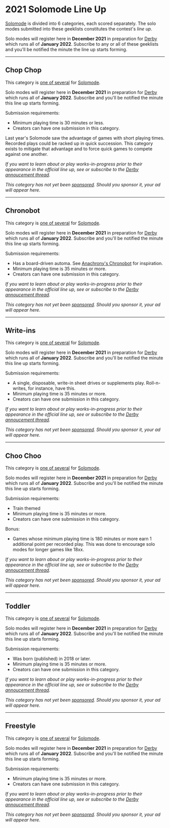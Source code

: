 # 2021 Solomode Line Up
[Solomode](./announcement-solomode.md) is divided into 6 categories, each scored separately.  The solo modes submitted into these geeklists constitutes the contest's *line up*.

Solo modes will register here in **December 2021** in preparation for [Derby](./announcement-derby.md) which runs all of **January 2022**.  Subscribe to any or all of these geeklists and you'll be notified the minute the line up starts forming.

---

## Chop Chop
This category is [one of several](./categories.md) for [Solomode](./announcement-solomode.md).

Solo modes will register here in **December 2021** in preparation for [Derby](./announcement-derby.md) which runs all of **January 2022**.  Subscribe and you'll be notified the minute this line up starts forming.

Submission requirements:
* Minimum playing time is 30 minutes or less.
* Creators can have one submission in this category.

Last year's Solomode saw the advantage of games with short playing times.  Recorded plays could be racked up in quick succession.  This category exists to mitigate that advantage and to force quick games to compete against one another.

*If you want to learn about or play works-in-progress prior to their appearance in the official line up, see or subscribe to the [Derby annoucement thread](./announcement-derby.md).*

*This category has not yet been [sponsored](./sponsors-guide.md).  Should you sponsor it, your ad will appear here.*

---

## Chronobot
This category is [one of several](./categories.md) for [Solomode](./announcement-solomode.md).

Solo modes will register here in **December 2021** in preparation for [Derby](./announcement-derby.md) which runs all of **January 2022**.  Subscribe and you'll be notified the minute this line up starts forming.

Submission requirements:
* Has a board-driven automa.  See [Anachrony's Chronobot](https://boardgamegeek.com/image/3037431/anachrony) for inspiration.
* Minimum playing time is 35 minutes or more.
* Creators can have one submission in this category.

*If you want to learn about or play works-in-progress prior to their appearance in the official line up, see or subscribe to the [Derby annoucement thread](./announcement-derby.md).*

*This category has not yet been [sponsored](./sponsors-guide.md).  Should you sponsor it, your ad will appear here.*

---

## Write-ins
This category is [one of several](./categories.md) for [Solomode](./announcement-solomode.md).

Solo modes will register here in **December 2021** in preparation for [Derby](./announcement-derby.md) which runs all of **January 2022**.  Subscribe and you'll be notified the minute this line up starts forming.

Submission requirements:
* A single, disposable, write-in sheet drives or supplements play.  Roll-n-writes, for instance, have this.
* Minimum playing time is 35 minutes or more.
* Creators can have one submission in this category.

*If you want to learn about or play works-in-progress prior to their appearance in the official line up, see or subscribe to the [Derby annoucement thread](./announcement-derby.md).*

*This category has not yet been [sponsored](./sponsors-guide.md).  Should you sponsor it, your ad will appear here.*

---

## Choo Choo
This category is [one of several](./categories.md) for [Solomode](./announcement-solomode.md).

Solo modes will register here in **December 2021** in preparation for [Derby](./announcement-derby.md) which runs all of **January 2022**.  Subscribe and you'll be notified the minute this line up starts forming.

Submission requirements:
* Train themed
* Minimum playing time is 35 minutes or more.
* Creators can have one submission in this category.

Bonus:
* Games whose minimum playing time is 180 minutes or more earn 1 additional point per recorded play.  This was done to encourage solo modes for longer games like 18xx.

*If you want to learn about or play works-in-progress prior to their appearance in the official line up, see or subscribe to the [Derby annoucement thread](./announcement-derby.md).*

*This category has not yet been [sponsored](./sponsors-guide.md).  Should you sponsor it, your ad will appear here.*

---

## Toddler
This category is [one of several](./categories.md) for [Solomode](./announcement-solomode.md).

Solo modes will register here in **December 2021** in preparation for [Derby](./announcement-derby.md) which runs all of **January 2022**.  Subscribe and you'll be notified the minute this line up starts forming.

Submission requirements:
* Was born (published) in 2018 or later.
* Minimum playing time is 35 minutes or more.
* Creators can have one submission in this category.

*If you want to learn about or play works-in-progress prior to their appearance in the official line up, see or subscribe to the [Derby annoucement thread](./announcement-derby.md).*

*This category has not yet been [sponsored](./sponsors-guide.md).  Should you sponsor it, your ad will appear here.*

---

## Freestyle
This category is [one of several](./categories.md) for [Solomode](./announcement-solomode.md).

Solo modes will register here in **December 2021** in preparation for [Derby](./announcement-derby.md) which runs all of **January 2022**.  Subscribe and you'll be notified the minute this line up starts forming.

Submission requirements:
* Minimum playing time is 35 minutes or more.
* Creators can have one submission in this category.

*If you want to learn about or play works-in-progress prior to their appearance in the official line up, see or subscribe to the [Derby annoucement thread](./announcement-derby.md).*

*This category has not yet been [sponsored](./sponsors-guide.md).  Should you sponsor it, your ad will appear here.*
